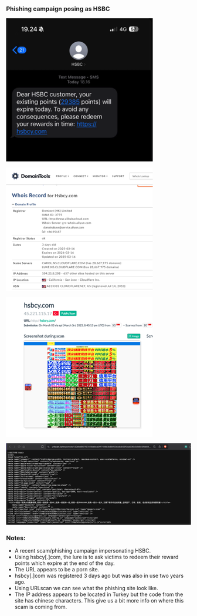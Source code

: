 ### Phishing campaign posing as HSBC

<img
src="https://github.com/thequietlife/phishing-analysis/blob/8e93520796099f59c61361f16ddaf73a159bfcef/images/hsbc.png"
alt="SMS impersonating HSBC" width="400"/>

<img
src="https://github.com/thequietlife/phishing-analysis/blob/8bfa51a8353a2900d02756c3ce3db7f1f931efe5/images/Who%20is%20Record%20for%20Hsbcy.com.png"
alt="Whois record for hsbcy[.]com" width="400"/>

<img
src="https://github.com/thequietlife/phishing-analysis/blob/cc7ed42ed4176474b9e7b25fee38091799e9165a/images/hsbcy.com%20website.png"
alt="screenshot of the phishing site" width="400"/>

<img
src="https://github.com/thequietlife/phishing-analysis/blob/21a8134442e2c497023a60e710318c7fcc375f9c/images/hsbcy.com%20code.png"
alt="code from hscby[.]com" width="800"/>

### Notes:

- A recent scam/phishing campaign impersonating HSBC.
- Using hsbcy[.]com, the lure is to ask victims to redeem their reward points which expire at the end of the day.
- The URL appears to be a porn site.
- hsbcy[.]com was registered 3 days ago but was also in use two years ago.
- Using URLscan we can see what the phishing site look like.
- The IP address appears to be located in Turkey but the code from the site has chinese characters. This give us a bit more info on where this scam is coming from.
